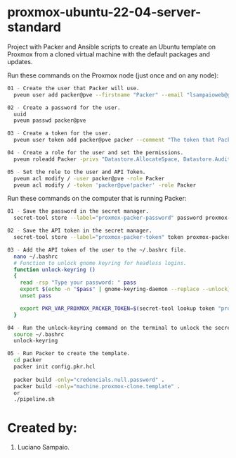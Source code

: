 # proxmox-ubuntu-22-04-server-standard
Project with Packer and Ansible scripts to create an Ubuntu template on Proxmox from a cloned virtual machine with the default packages and updates.

Run these commands on the Proxmox node (just once and on any node):
```bash
01 - Create the user that Packer will use.
  pveum user add packer@pve --firstname "Packer" --email "lsampaioweb@gmail.com" --comment "The user that Packer will use."

02 - Create a password for the user.
  uuid
  pveum passwd packer@pve

03 - Create a token for the user.
  pveum user token add packer@pve packer --comment "The token that Packer will use."

04 - Create a role for the user and set the permissions.
  pveum roleadd Packer -privs "Datastore.AllocateSpace, Datastore.Audit, Sys.Modify, VM.Allocate, VM.Audit, VM.Clone, VM.Config.CDROM, VM.Config.CPU, VM.Config.Cloudinit, VM.Config.Disk, VM.Config.HWType, VM.Config.Memory, VM.Config.Network, VM.Config.Options, VM.Console, VM.Monitor, VM.PowerMgmt"

05 - Set the role to the user and API Token.
  pveum acl modify / -user packer@pve -role Packer
  pveum acl modify / -token 'packer@pve!packer' -role Packer
```

Run these commands on the computer that is running Packer:

```bash
01 - Save the password in the secret manager.
  secret-tool store --label="proxmox-packer-password" password proxmox-packer-password

02 - Save the API token in the secret manager.
  secret-tool store --label="proxmox-packer-token" token proxmox-packer-token

03 - Add the API token of the user to the ~/.bashrc file.
  nano ~/.bashrc
  # Function to unlock gnome keyring for headless logins.
  function unlock-keyring ()
  {
    read -rsp "Type your password: " pass
    export $(echo -n "$pass" | gnome-keyring-daemon --replace --unlock)
    unset pass

    export PKR_VAR_PROXMOX_PACKER_TOKEN=$(secret-tool lookup token "proxmox-packer-token")
  }

04 - Run the unlock-keyring command on the terminal to unlock the secret - manager.
  source ~/.bashrc
  unlock-keyring

05 - Run Packer to create the template.
  cd packer
  packer init config.pkr.hcl
  
  packer build -only="credencials.null.password" .
  packer build -only="machine.proxmox-clone.template" .
  or 
  ./pipeline.sh
```

# Created by: 

1. Luciano Sampaio.
